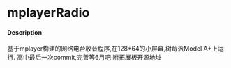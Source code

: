 # mplayerRadio

#### Description
基于mplayer构建的网络电台收音程序,在128*64的小屏幕,树莓派Model A+上运行.
高中最后一次commit,完善等6月吧
附拓展板开源地址

